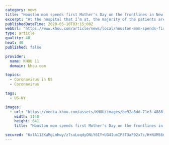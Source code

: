 ```yaml
---
category: news
title: "Houston mom spends first Mother's Day on the frontlines in New York"
excerpt: "At the hospital that I’m at, the majority of the patients are testing positive for COVID-19,\" Megan Amerson-Brown said."
publishedDateTime: 2020-05-10T03:15:00Z
webUrl: "https://www.khou.com/article/news/local/houston-mom-spends-first-mothers-day-on-the-frontlines-in-new-york/285-92613bea-11c8-49d0-b617-0235525e90b9"
type: article
quality: 40
heat: 40
published: false

provider:
  name: KHOU 11
  domain: khou.com

topics:
  - Coronavirus in US
  - Coronavirus

tags:
  - US-NY

images:
  - url: "https://media.khou.com/assets/KHOU/images/be92a8dd-71e3-4888-89ea-31bed8a6487d/be92a8dd-71e3-4888-89ea-31bed8a6487d_1140x641.jpg"
    width: 1140
    height: 641
    title: "Houston mom spends first Mother's Day on the frontlines in New York"

secured: "6xlA11ZXaMgLmhwy/z7suLoqdyONiY6IY+UG4IumIP3T3aF02x7c/H+NUMS6nx6iKjH+H5yHQ4Xzw48hb6LbPk3pbo2HCcCX9BWR/OBr3OLS87uj5+tJLBNarBhsPxKUxbQqqCezdmGTz8NHWfKK/ySzKhKUErIE9gQaTTQ6Qlizucrc/oGERCXYZJQJN8rlTrZx/UanFPraJ6ZvKlk/MO0eJEQhkLwQazTyMUfG4F7dv8TsjuJAhxfXnix3gzsLzysqG43q4ulhm720NjGecgvO+xc7VrtqPyrMEC1gz/5LU4MB8z46BUvpEt8oY57I;ZEEVclwI5MLJzfALDXpHNQ=="
---
```


